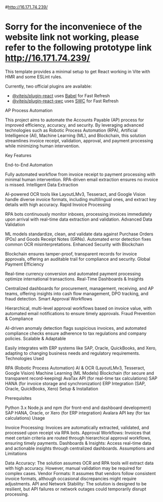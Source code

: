 #http://16.171.74.239/
# Sorry for the inconveniece of the website link not working, please refer to the following prototype link http://16.171.74.239/

This template provides a minimal setup to get React working in Vite with HMR and some ESLint rules.

Currently, two official plugins are available:

- [@vitejs/plugin-react](https://github.com/vitejs/vite-plugin-react/blob/main/packages/plugin-react/README.md) uses [Babel](https://babeljs.io/) for Fast Refresh
- [@vitejs/plugin-react-swc](https://github.com/vitejs/vite-plugin-react-swc) uses [SWC](https://swc.rs/) for Fast Refresh

AP Process Automation

This project aims to automate the Accounts Payable (AP) process for improved efficiency, accuracy, and security. By leveraging advanced technologies such as Robotic Process Automation (RPA), Artificial Intelligence (AI), Machine Learning (ML), and Blockchain, this solution streamlines invoice receipt, validation, approval, and payment processing while minimizing human intervention.

Key Features

End-to-End Automation

Fully automated workflow from invoice receipt to payment processing with minimal human intervention.
RPA-driven email extraction ensures no invoice is missed.
Intelligent Data Extraction

AI-powered OCR tools like LayoutLMv3, Tesseract, and Google Vision handle diverse invoice formats, including multilingual ones, and extract key details with high accuracy.
Rapid Invoice Processing

RPA bots continuously monitor inboxes, processing invoices immediately upon arrival with real-time data extraction and validation.
Advanced Data Validation

ML models standardize, clean, and validate data against Purchase Orders (POs) and Goods Receipt Notes (GRNs).
Automated error detection fixes common OCR misinterpretations.
Enhanced Security with Blockchain

Blockchain ensures tamper-proof, transparent records for invoice approvals, offering an auditable trail for compliance and security.
Global Payment Efficiency

Real-time currency conversion and automated payment processing optimize international transactions.
Real-Time Dashboards & Insights

Centralized dashboards for procurement, management, receiving, and AP teams, offering insights into cash flow management, DPO tracking, and fraud detection.
Smart Approval Workflows

Hierarchical, multi-level approval workflows based on invoice value, with automated email notifications to ensure timely approvals.
Fraud Prevention & Compliance

AI-driven anomaly detection flags suspicious invoices, and automated compliance checks ensure adherence to tax regulations and company policies.
Scalable & Adaptable

Easily integrates with ERP systems like SAP, Oracle, QuickBooks, and Xero, adapting to changing business needs and regulatory requirements.
Technologies Used

RPA (Robotic Process Automation)
AI & OCR (LayoutLMv3, Tesseract, Google Vision)
Machine Learning (ML Models)
Blockchain (for secure and transparent record-keeping)
AvaTax API (for real-time tax calculations)
SAP HANA (for invoice storage and synchronization)
ERP Integration (SAP, Oracle, QuickBooks, Xero)
Setup & Installation

Prerequisites

Python 3.x
Node.js and npm (for front-end and dashboard development)
SAP HANA, Oracle, or Xero (for ERP integration)
Avalara API key (for tax calculations)
Usage

Invoice Processing: Invoices are automatically extracted, validated, and processed upon receipt via RPA bots.
Approval Workflows: Invoices that meet certain criteria are routed through hierarchical approval workflows, ensuring timely payments.
Dashboards & Insights: Access real-time data and actionable insights through centralized dashboards.
Assumptions and Limitations

Data Accuracy: The solution assumes OCR and RPA tools will extract data with high accuracy. However, manual validation may be required for complex cases.
Vendor Formats: It assumes that vendors follow consistent invoice formats, although occasional discrepancies might require adjustments.
API and Network Stability: The solution is designed to be resilient, but API failures or network outages could temporarily disrupt processing.